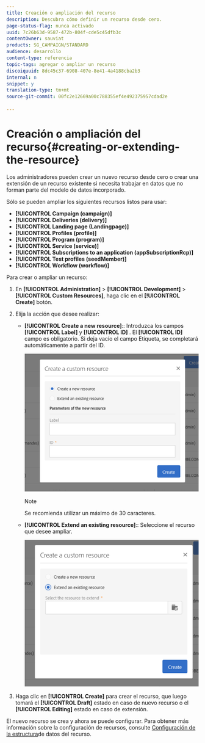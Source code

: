 ```yaml
---
title: Creación o ampliación del recurso
description: Descubra cómo definir un recurso desde cero.
page-status-flag: nunca activado
uuid: 7c26b63d-9587-472b-804f-cde5c45dfb3c
contentOwner: sauviat
products: SG_CAMPAIGN/STANDARD
audience: desarrollo
content-type: referencia
topic-tags: agregar o ampliar un recurso
discoiquuid: 8dc45c37-6908-407e-8e41-4a4188cba2b3
internal: n
snippet: y
translation-type: tm+mt
source-git-commit: 00fc2e12669a00c788355ef4e492375957cdad2e

---
```



# Creación o ampliación del recurso{#creating-or-extending-the-resource}

Los administradores pueden crear un nuevo recurso desde cero o crear una extensión de un recurso existente si necesita trabajar en datos que no forman parte del modelo de datos incorporado.

Sólo se pueden ampliar los siguientes recursos listos para usar:

* **[!UICONTROL Campaign (campaign)]**
* **[!UICONTROL Deliveries (delivery)]**
* **[!UICONTROL Landing page (Landingpage)]**
* **[!UICONTROL Profiles (profile)]**
* **[!UICONTROL Program (program)]**
* **[!UICONTROL Service (service)]**
* **[!UICONTROL Subscriptions to an application (appSubscriptionRcp)]**
* **[!UICONTROL Test profiles (seedMember)]**
* **[!UICONTROL Workflow (workflow)]**

Para crear o ampliar un recurso:

1. En **[!UICONTROL Administration]** &gt; **[!UICONTROL Development]** &gt; **[!UICONTROL Custom Resources]**, haga clic en el **[!UICONTROL Create]** botón.
1. Elija la acción que desee realizar:

   * **[!UICONTROL Create a new resource]**:: Introduzca los campos **[!UICONTROL Label]** y **[!UICONTROL ID]** . El **[!UICONTROL ID]** campo es obligatorio. Si deja vacío el campo Etiqueta, se completará automáticamente a partir del ID.

      ![](assets/schema_extension_2.png)

      >[!NOTE]
      >
      >Se recomienda utilizar un máximo de 30 caracteres.

   * **[!UICONTROL Extend an existing resource]**:: Seleccione el recurso que desee ampliar.

      ![](assets/schema_extension_10.png)

1. Haga clic en **[!UICONTROL Create]** para crear el recurso, que luego tomará el **[!UICONTROL Draft]** estado en caso de nuevo recurso o el **[!UICONTROL Editing]** estado en caso de extensión.

El nuevo recurso se crea y ahora se puede configurar. Para obtener más información sobre la configuración de recursos, consulte [Configuración de la estructura](../../developing/using/configuring-the-resource-s-data-structure.md)de datos del recurso.
